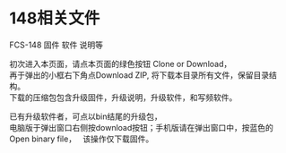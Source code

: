 # 148相关文件
FCS-148 固件 软件 说明等  

初次进入本页面，请点本页面的绿色按钮 Clone or Download，  
再于弹出的小框右下角点Download ZIP, 将下载本目录所有文件，保留目录结构。  
下载的压缩包包含升级固件，升级说明，升级软件，和写频软件。

已有升级软件者，可点以bin结尾的升级包，  
电脑版于弹出窗口右侧按download按钮；手机版请在弹出窗口中，按蓝色的Open binary file，  
该操作仅下载固件。

